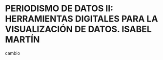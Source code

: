 # PERIODISMO DE DATOS II: HERRAMIENTAS DIGITALES PARA LA VISUALIZACIÓN DE DATOS. ISABEL MARTÍN

cambio
